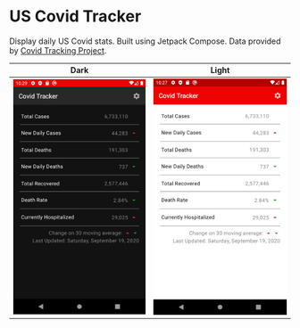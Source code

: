 # US Covid Tracker

Display daily US Covid stats. Built using Jetpack Compose. Data provided by [Covid Tracking Project](https://covidtracking.com/).

Dark             |  Light
:-------------------------:|:-------------------------:
![dark](https://raw.githubusercontent.com/jeremyrempel/covidtracker/main/screens/dark.png)  | ![light](https://raw.githubusercontent.com/jeremyrempel/covidtracker/main/screens/light.png)
